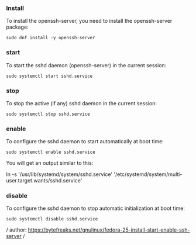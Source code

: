 ### Install

To install the openssh-server, you need to install the openssh-server package:

`sudo dnf install -y openssh-server`

### start

To start the sshd daemon (openssh-server) in the current session:

`sudo systemctl start sshd.service`

### stop

To stop the active (if any) sshd daemon in the current session:

`sudo systemctl stop sshd.service`

### enable

To configure the sshd daemon to start automatically at boot time:

`sudo systemctl enable sshd.service`

You will get an output similar to this:

ln -s '/usr/lib/systemd/system/sshd.service' '/etc/systemd/system/multi-user.target.wants/sshd.service'

### disable

To configure the sshd daemon to stop automatic initialization at boot time:

`sudo systemctl disable sshd.service`

/ author: https://bytefreaks.net/gnulinux/fedora-25-install-start-enable-ssh-server /